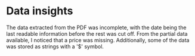 # Data insights

The data extracted from the PDF was incomplete, with the date being the last readable information before the rest was cut off. From the partial data available, I noticed that a price was missing. Additionally, some of the data was stored as strings with a '$' symbol.
